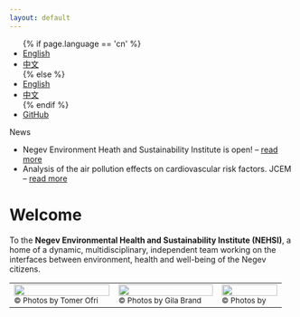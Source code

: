 ```yaml
---
layout: default
---
```


<div class="container">
    <div class="row">
        <ul class="nav nav-tabs">
            {% if page.language == 'cn' %}
            <li role="presentation"><a href="/">English</a></li>
            <li class='active' role="presentation"><a href="/cn">中文</a></li>
            {% else %}
            <li class='active' role="presentation"><a href="/">English</a></li>
            <li role="presentation"><a href="/cn">中文</a></li>
            {% endif %}
            <li class='pull-right' role="presentation"><a href="https://github.com/liaohuqiu/jekyll-multiple-languages-sample/tree/master">GitHub</a></li>
        </ul>
    </div>
</div>

<div class="home">
	
<div class="ticker-container">
  <div class="ticker-caption">
    <p>News</p>
  </div>
  <ul>
    <div>
      <li><span>Negev Environment Heath and Sustainability Institute is open! &ndash; <a href="#">read more</a></span></li>
    </div>
    <div>
      <li><span>Analysis of the air pollution effects on cardiovascular risk factors. JCEM  &ndash; <a href="#">read more</a></span></li>
    </div>
  </ul>
</div>	
	
<h1>Welcome</h1>
	
<p>
To the <b>Negev Environmental Health and Sustainability Institute (NEHSI)</b>, a home of a dynamic, multidisciplinary, independent team working on the interfaces between environment, health and well-being of the Negev citizens.
</p>
</div>

<table style="width:100%">
  <tr>
    <td><img src="http://nehsi.org/images/rsz_1b7dust.png" style="width:100%;height:64%;"><small>© Photos by Tomer Ofri</small></td>
    <td><img src="http://nehsi.org/images/rsz_1b7ya.png" style="width:100%;height:64%;"><small>© Photos by Gila Brand</small></td>		
    <td><img src="http://nehsi.org/images/rsz_1b7beach.png" style="width:100%;height:64%;"><small>© Photos by</small></td>
  </tr>
</table>

